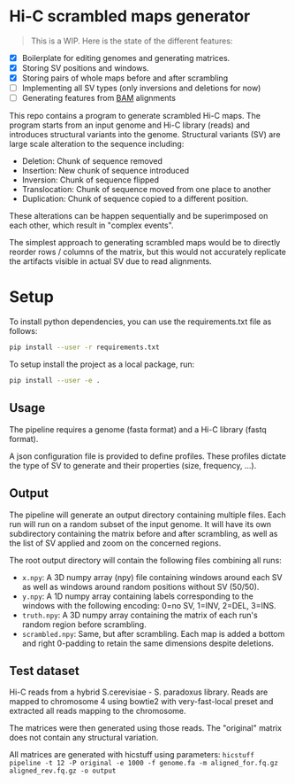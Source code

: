 # Hi-C scrambled maps generator

> This is a WIP. Here is the state of the different features:

* [x] Boilerplate for editing genomes and generating matrices.
* [x] Storing SV positions and windows.
* [X] Storing pairs of whole maps before and after scrambling
* [ ] Implementing all SV types (only inversions and deletions for now)
* [ ] Generating features from [BAM](https://samtools.github.io/hts-specs/SAMv1.pdf) alignments

This repo contains a program to generate scrambled Hi-C maps. The program starts from an input genome and Hi-C library (reads) and introduces structural variants into the genome. Structural variants (SV) are large scale alteration to the sequence including:

* Deletion: Chunk of sequence removed
* Insertion: New chunk of sequence introduced
* Inversion: Chunk of sequence flipped
* Translocation: Chunk of sequence moved from one place to another
* Duplication: Chunk of sequence copied to a different position.

These alterations can be happen sequentially and be superimposed on each other, which result in "complex events".

The simplest approach to generating scrambled maps would be to directly reorder rows / columns of the matrix, but this would not accurately replicate the artifacts visible in actual SV due to read alignments.

# Setup

To install python dependencies, you can use the requirements.txt file as follows:

```bash
pip install --user -r requirements.txt
```

To setup install the project as a local package, run:

```bash
pip install --user -e .
```

## Usage

The pipeline requires a genome (fasta format) and a Hi-C library (fastq format). 

A json configuration file is provided to define profiles. These profiles dictate the type of SV to generate and their properties (size, frequency, ...).

## Output

The pipeline will generate an output directory containing multiple files.
Each run will run on a random subset of the input genome. It will have its own subdirectory containing the matrix before and after scrambling, as well as the list of SV applied and zoom on the concerned regions.

The root output directory will contain the following files combining all runs:
* `x.npy`: A 3D numpy array (npy) file containing windows around each SV as well as windows around random positions without SV (50/50).
* `y.npy`: A 1D numpy array containing labels corresponding to the windows with the following encoding: 0=no SV, 1=INV, 2=DEL, 3=INS.
* `truth.npy`: A 3D numpy array containing the matrix of each run's random region before scrambling.
* `scrambled.npy`: Same, but after scrambling. Each map is added a bottom and right 0-padding to retain the same dimensions despite deletions.

## Test dataset

Hi-C reads from a hybrid S.cerevisiae - S. paradoxus library. Reads are mapped to chromosome 4 using bowtie2 with very-fast-local preset and extracted all reads mapping to the chromosome.

The matrices were then generated using those reads. The "original" matrix does not contain any structural variation.

All matrices are generated with hicstuff using parameters:
`hicstuff pipeline -t 12 -P original -e 1000 -f genome.fa -m aligned_for.fq.gz aligned_rev.fq.gz -o output`
